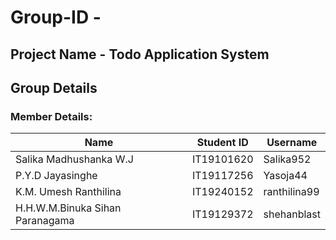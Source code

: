 # Group-ID - 

## Project Name - Todo Application System

## Group Details

### Member Details:

| Name                            | Student ID    | Username      |
| ------------------------------- | ------------- | ------------- |
| Salika Madhushanka W.J          | IT19101620    | Salika952     |
| P.Y.D Jayasinghe                | IT19117256    | Yasoja44      |
| K.M. Umesh Ranthilina           | IT19240152    | ranthilina99  |
| H.H.W.M.Binuka Sihan Paranagama | IT19129372    | shehanblast   |
                                                             
